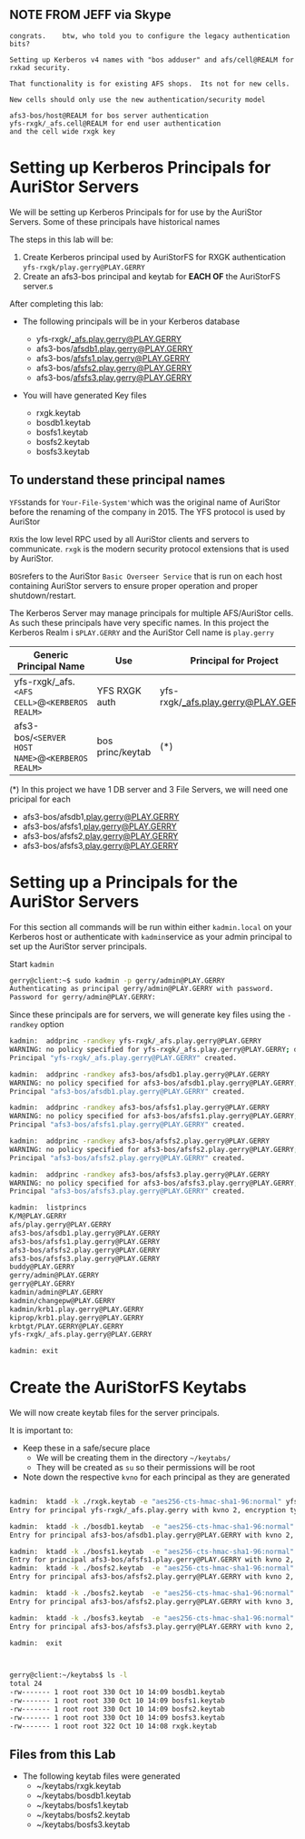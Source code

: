 ## NOTE FROM JEFF via Skype
	congrats.    btw, who told you to configure the legacy authentication bits?

	Setting up Kerberos v4 names with "bos adduser" and afs/cell@REALM for rxkad security.

	That functionality is for existing AFS shops.  Its not for new cells.

	New cells should only use the new authentication/security model

	afs3-bos/host@REALM for bos server authentication
	yfs-rxgk/_afs.cell@REALM for end user authentication
	and the cell wide rxgk key

# Setting up Kerberos Principals for AuriStor Servers

We will be setting up Kerberos Principals for for use by the AuriStor Servers.  Some of these principals have historical names

The steps in this lab will be:

1.  Create Kerberos principal used by AuriStorFS for RXGK authentication `yfs-rxgk/play.gerry@PLAY.GERRY`
2. Create an afs3-bos principal and keytab for **EACH OF** the AuriStorFS server.s

After completing this lab:

* The following principals will be in your Kerberos database
	* yfs-rxgk/_afs.play.gerry@PLAY.GERRY
	* afs3-bos/afsdb1.play.gerry@PLAY.GERRY
	* afs3-bos/afsfs1.play.gerry@PLAY.GERRY
 	* afs3-bos/afsfs2.play.gerry@PLAY.GERRY
	* afs3-bos/afsfs3.play.gerry@PLAY.GERRY
	
* You will have generated Key files
	* rxgk.keytab
	* bosdb1.keytab
	* bosfs1.keytab
	* bosfs2.keytab
	* bosfs3.keytab

##  To understand these principal names

`YFS`stands for `Your-File-System'`which was the original name of AuriStor before the renaming of the company in 2015. The YFS protocol is used by AuriStor

`RX`is the low level RPC used by all AuriStor clients and servers to communicate.  `rxgk` is the  modern security protocol extensions that is used by AuriStor.

`BOS`refers to the AuriStor `Basic Overseer Service` that is run on each host containing AuriStor servers to ensure proper operation and proper shutdown/restart.  

The Kerberos Server may manage principals for multiple AFS/AuriStor cells.  As such these principals have very specific names. In this project the Kerberos Realm i s`PLAY.GERRY` and the AuriStor Cell name is `play.gerry`


Generic Principal Name |	Use	|	Principal for Project|
| --- | --- | ---------------- | 
| yfs-rxgk/_afs.`<AFS CELL>`@`<KERBEROS REALM>`	|	YFS RXGK auth	|	yfs-rxgk/_afs.play.gerry@PLAY.GERRY |
| afs3-bos/`<SERVER HOST NAME>`@`<KERBEROS REALM>`	|	bos princ/keytab	|	(*)

(*) In this project we have 1 DB server and 3 File Servers, we will need one pricipal for each
* afs3-bos/afsdb1,play.gerry@PLAY.GERRY 
* afs3-bos/afsfs1,play.gerry@PLAY.GERRY 
* afs3-bos/afsfs2,play.gerry@PLAY.GERRY 
* afs3-bos/afsfs3,play.gerry@PLAY.GERRY 




# Setting up a Principals for the AuriStor Servers

For this section all commands will be run within either `kadmin.local` on your Kerberos host or authenticate with `kadmin`service as your admin principal to set up the AuriStor server principals. 

Start `kadmin`

``` bash
gerry@client:~$ sudo kadmin -p gerry/admin@PLAY.GERRY
Authenticating as principal gerry/admin@PLAY.GERRY with password.
Password for gerry/admin@PLAY.GERRY:
```
Since these principals are for servers, we will generate key files using the `-randkey` option


``` bash
kadmin:  addprinc -randkey yfs-rxgk/_afs.play.gerry@PLAY.GERRY
WARNING: no policy specified for yfs-rxgk/_afs.play.gerry@PLAY.GERRY; defaulting to no policy
Principal "yfs-rxgk/_afs.play.gerry@PLAY.GERRY" created.

kadmin:  addprinc -randkey afs3-bos/afsdb1.play.gerry@PLAY.GERRY
WARNING: no policy specified for afs3-bos/afsdb1.play.gerry@PLAY.GERRY; defaulting to no policy
Principal "afs3-bos/afsdb1.play.gerry@PLAY.GERRY" created.

kadmin:  addprinc -randkey afs3-bos/afsfs1.play.gerry@PLAY.GERRY
WARNING: no policy specified for afs3-bos/afsfs1.play.gerry@PLAY.GERRY; defaulting to no policy
Principal "afs3-bos/afsfs1.play.gerry@PLAY.GERRY" created.

kadmin:  addprinc -randkey afs3-bos/afsfs2.play.gerry@PLAY.GERRY
WARNING: no policy specified for afs3-bos/afsfs2.play.gerry@PLAY.GERRY; defaulting to no policy
Principal "afs3-bos/afsfs2.play.gerry@PLAY.GERRY" created.

kadmin:  addprinc -randkey afs3-bos/afsfs3.play.gerry@PLAY.GERRY
WARNING: no policy specified for afs3-bos/afsfs3.play.gerry@PLAY.GERRY; defaulting to no policy
Principal "afs3-bos/afsfs3.play.gerry@PLAY.GERRY" created.

kadmin:  listprincs
K/M@PLAY.GERRY
afs/play.gerry@PLAY.GERRY
afs3-bos/afsdb1.play.gerry@PLAY.GERRY
afs3-bos/afsfs1.play.gerry@PLAY.GERRY
afs3-bos/afsfs2.play.gerry@PLAY.GERRY
afs3-bos/afsfs3.play.gerry@PLAY.GERRY
buddy@PLAY.GERRY
gerry/admin@PLAY.GERRY
gerry@PLAY.GERRY
kadmin/admin@PLAY.GERRY
kadmin/changepw@PLAY.GERRY
kadmin/krb1.play.gerry@PLAY.GERRY
kiprop/krb1.play.gerry@PLAY.GERRY
krbtgt/PLAY.GERRY@PLAY.GERRY
yfs-rxgk/_afs.play.gerry@PLAY.GERRY

kadmin: exit
```

# Create the AuriStorFS Keytabs

We will now create keytab files for the server principals. 


It is important to:
* Keep these in a safe/secure place
	* We will be creating them in the directory `~/keytabs/`
	* They will be created as `su` so their permissions will be root
* Note down the respective	`kvno`  for each principal as they are generated


``` bash

kadmin:  ktadd -k ./rxgk.keytab -e "aes256-cts-hmac-sha1-96:normal" yfs-rxgk/_afs.play.gerry
Entry for principal yfs-rxgk/_afs.play.gerry with kvno 2, encryption type aes256-cts-hmac-sha1-96 added to keytab WRFILE:./rxgk.keytab.

kadmin:  ktadd -k ./bosdb1.keytab  -e "aes256-cts-hmac-sha1-96:normal" afs3-bos/afsdb1.play.gerry@PLAY.GERRY
Entry for principal afs3-bos/afsdb1.play.gerry@PLAY.GERRY with kvno 2, encryption type aes256-cts-hmac-sha1-96 added to keytab WRFILE:./bosdb1.keytab.

kadmin:  ktadd -k ./bosfs1.keytab  -e "aes256-cts-hmac-sha1-96:normal" afs3-bos/afsfs1.play.gerry@PLAY.GERRY
Entry for principal afs3-bos/afsfs1.play.gerry@PLAY.GERRY with kvno 2, encryption type aes256-cts-hmac-sha1-96 added to keytab WRFILE:./bosfs1.keytab.
kadmin:  ktadd -k ./bosfs2.keytab  -e "aes256-cts-hmac-sha1-96:normal" afs3-bos/afsfs2.play.gerry@PLAY.GERRY
Entry for principal afs3-bos/afsfs2.play.gerry@PLAY.GERRY with kvno 2, encryption type aes256-cts-hmac-sha1-96 added to keytab WRFILE:./bosfs2.keytab.

kadmin:  ktadd -k ./bosfs2.keytab  -e "aes256-cts-hmac-sha1-96:normal" afs3-bos/afsfs2.play.gerry@PLAY.GERRY
Entry for principal afs3-bos/afsfs2.play.gerry@PLAY.GERRY with kvno 3, encryption type aes256-cts-hmac-sha1-96 added to keytab WRFILE:./bosfs2.keytab.

kadmin:  ktadd -k ./bosfs3.keytab  -e "aes256-cts-hmac-sha1-96:normal" afs3-bos/afsfs3.play.gerry@PLAY.GERRY
Entry for principal afs3-bos/afsfs3.play.gerry@PLAY.GERRY with kvno 2, encryption type aes256-cts-hmac-sha1-96 added to keytab WRFILE:./bosfs3.keytab.

kadmin:  exit



gerry@client:~/keytabs$ ls -l
total 24
-rw------- 1 root root 330 Oct 10 14:09 bosdb1.keytab
-rw------- 1 root root 330 Oct 10 14:09 bosfs1.keytab
-rw------- 1 root root 330 Oct 10 14:09 bosfs2.keytab
-rw------- 1 root root 330 Oct 10 14:09 bosfs3.keytab
-rw------- 1 root root 322 Oct 10 14:08 rxgk.keytab
```


## Files from this Lab

* The following keytab files were generated
	* ~/keytabs/rxgk.keytab
	* ~/keytabs/bosdb1.keytab
	* ~/keytabs/bosfs1.keytab
	* ~/keytabs/bosfs2.keytab
	* ~/keytabs/bosfs3.keytab

<!--stackedit_data:
eyJoaXN0b3J5IjpbODc0Mzg2MzZdfQ==
-->